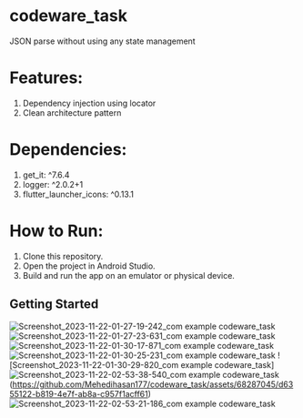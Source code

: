 # codeware_task
JSON parse without using any state management
# Features:
1. Dependency injection using locator
2. Clean architecture pattern

# Dependencies:
1. get_it: ^7.6.4
2. logger: ^2.0.2+1
3. flutter_launcher_icons: ^0.13.1

# How to Run:
1. Clone this repository.
2. Open the project in Android Studio.
3. Build and run the app on an emulator or physical device.

## Getting Started
![Screenshot_2023-11-22-01-27-19-242_com example codeware_task](https://github.com/Mehedihasan177/codeware_task/assets/68287045/c38df012-5b08-4b24-824f-103e8af2a874)
![Screenshot_2023-11-22-01-27-23-631_com example codeware_task](https://github.com/Mehedihasan177/codeware_task/assets/68287045/b15b5d55-5d5c-4993-947c-f3f2c635edc8)
![Screenshot_2023-11-22-01-30-17-871_com example codeware_task](https://github.com/Mehedihasan177/codeware_task/assets/68287045/c673bfb6-64a2-43e0-adee-23b21b255664)
![Screenshot_2023-11-22-01-30-25-231_com example codeware_task](https://github.com/Mehedihasan177/codeware_task/assets/68287045/54fc8db4-012a-4834-b855-8d77d8fe5933)
![Screenshot_2023-11-22-01-30-29-820_com example codeware_task]
![Screenshot_2023-11-22-02-53-38-540_com example codeware_task](https://github.com/Mehedihasan177/codeware_task/assets/68287045/351d4455-486e-4a3c-bca4-d73f7ce09a21)
(https://github.com/Mehedihasan177/codeware_task/assets/68287045/d6355122-b819-4e7f-ab8a-c957f1acff61)
![Screenshot_2023-11-22-02-53-21-186_com example codeware_task](https://github.com/Mehedihasan177/codeware_task/assets/68287045/d1055a9d-7823-4da5-a17e-86def0203dea)
